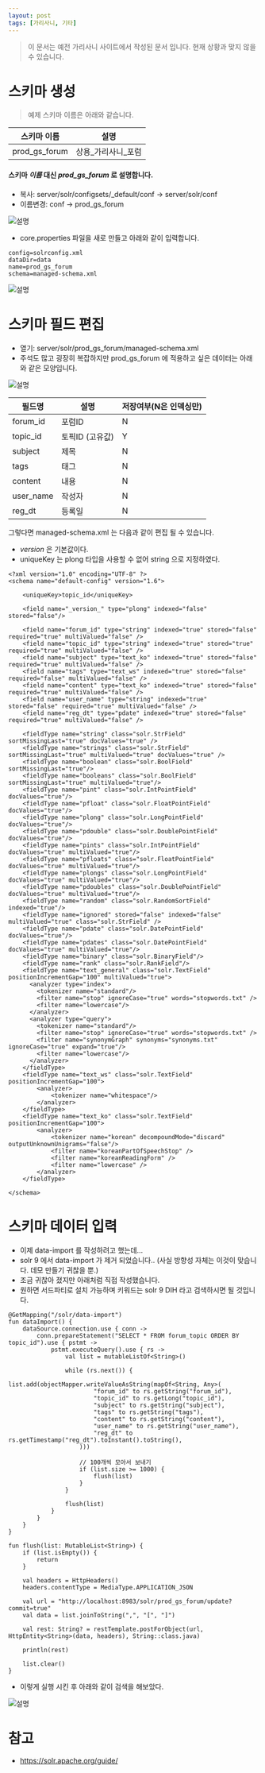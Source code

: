 ```yaml
---
layout: post
tags: [가리사니, 기타]
---
```


> 이 문서는 예전 가리사니 사이트에서 작성된 문서 입니다.
현재 상황과 맞지 않을 수 있습니다.

# 스키마 생성

> 예제 스키마 이름은 아래와 같습니다.

|스키마 이름|설명|
|---|---|
|prod_gs_forum|상용_가리사니_포럼|

#### 스키마 *이름* 대신 *prod_gs_forum* 로 설명합니다.


- 복사: server/solr/configsets/_default/conf -> server/solr/conf
- 이름변경: conf -> prod_gs_forum 
    
![설명](/file/forum/d053b56e-b102-4197-8b3e-08ad713a1c93.png)

- core.properties 파일을 새로 만들고 아래와 같이 입력합니다.
```
config=solrconfig.xml
dataDir=data
name=prod_gs_forum
schema=managed-schema.xml
```
![설명](/file/forum/ec59ca2d-bbad-40ad-8c87-019301273b2a.png)


# 스키마 필드 편집
- 열기: server/solr/prod_gs_forum/managed-schema.xml
- 주석도 많고 굉장히 복잡하지만 prod_gs_forum 에 적용하고 싶은 데이터는 아래와 같은 모양입니다.
    
![설명](/file/forum/bafc6e34-5b6e-40bc-b866-84d281962891.png)



|필드명|설명|저장여부(N은 인덱싱만)|
|---|---|---|
|forum_id|포럼ID|N|
|topic_id|토픽ID (고유값)|Y|
|subject|제목|N|
|tags|태그|N|
|content|내용|N|
|user_name|작성자|N|
|reg_dt|등록일|N|

그렇다면 managed-schema.xml 는 다음과 같이 편집 될 수 있습니다.
- _version_ 은 기본값이다.
- uniqueKey 는 plong 타입을 사용할 수 없어 string 으로 지정하였다.
```
<?xml version="1.0" encoding="UTF-8" ?>
<schema name="default-config" version="1.6">
	
	<uniqueKey>topic_id</uniqueKey>
	
	<field name="_version_" type="plong" indexed="false" stored="false"/>
	
	<field name="forum_id" type="string" indexed="true" stored="false" required="true" multiValued="false" />
	<field name="topic_id" type="string" indexed="true" stored="true" required="true" multiValued="false" />
	<field name="subject" type="text_ko" indexed="true" stored="false" required="true" multiValued="false" />
	<field name="tags" type="text_ws" indexed="true" stored="false" required="false" multiValued="false" />
	<field name="content" type="text_ko" indexed="true" stored="false" required="true" multiValued="false" />
	<field name="user_name" type="string" indexed="true" stored="false" required="true" multiValued="false" />
	<field name="reg_dt" type="pdate" indexed="true" stored="false" required="true" multiValued="false" />
	
	<fieldType name="string" class="solr.StrField" sortMissingLast="true" docValues="true" />
	<fieldType name="strings" class="solr.StrField" sortMissingLast="true" multiValued="true" docValues="true" />
	<fieldType name="boolean" class="solr.BoolField" sortMissingLast="true"/>
	<fieldType name="booleans" class="solr.BoolField" sortMissingLast="true" multiValued="true"/>
	<fieldType name="pint" class="solr.IntPointField" docValues="true"/>
	<fieldType name="pfloat" class="solr.FloatPointField" docValues="true"/>
	<fieldType name="plong" class="solr.LongPointField" docValues="true"/>
	<fieldType name="pdouble" class="solr.DoublePointField" docValues="true"/>
	<fieldType name="pints" class="solr.IntPointField" docValues="true" multiValued="true"/>
	<fieldType name="pfloats" class="solr.FloatPointField" docValues="true" multiValued="true"/>
	<fieldType name="plongs" class="solr.LongPointField" docValues="true" multiValued="true"/>
	<fieldType name="pdoubles" class="solr.DoublePointField" docValues="true" multiValued="true"/>
	<fieldType name="random" class="solr.RandomSortField" indexed="true"/>
	<fieldType name="ignored" stored="false" indexed="false" multiValued="true" class="solr.StrField" />
	<fieldType name="pdate" class="solr.DatePointField" docValues="true"/>
	<fieldType name="pdates" class="solr.DatePointField" docValues="true" multiValued="true"/>
	<fieldType name="binary" class="solr.BinaryField"/>
	<fieldType name="rank" class="solr.RankField"/>
	<fieldType name="text_general" class="solr.TextField" positionIncrementGap="100" multiValued="true">
      <analyzer type="index">
        <tokenizer name="standard"/>
        <filter name="stop" ignoreCase="true" words="stopwords.txt" />
        <filter name="lowercase"/>
      </analyzer>
      <analyzer type="query">
        <tokenizer name="standard"/>
        <filter name="stop" ignoreCase="true" words="stopwords.txt" />
        <filter name="synonymGraph" synonyms="synonyms.txt" ignoreCase="true" expand="true"/>
        <filter name="lowercase"/>
      </analyzer>
    </fieldType>
	<fieldType name="text_ws" class="solr.TextField" positionIncrementGap="100">
		<analyzer>
			<tokenizer name="whitespace"/>
		</analyzer>
	</fieldType>
	<fieldType name="text_ko" class="solr.TextField" positionIncrementGap="100">
		<analyzer>
			<tokenizer name="korean" decompoundMode="discard" outputUnknownUnigrams="false"/>
			<filter name="koreanPartOfSpeechStop" />
			<filter name="koreanReadingForm" />
			<filter name="lowercase" />
		</analyzer>
	</fieldType>
	
</schema>
```


# 스키마 데이터 입력

- 이제 data-import 를 작성하려고 했는데...
- solr 9 에서 data-import 가 제거 되었습니다..
  (사실 방향성 자체는 이것이 맞습니다. 데모 만들기 귀찮을 뿐.)
- 조금 귀찮아 졌지만 아래처럼 직접 작성했습니다.
- 원하면 서드파티로 설치 가능하며 키워드는 solr 9 DIH 라고 검색하시면 될 것입니다.
```
@GetMapping("/solr/data-import")
fun dataImport() {
    dataSource.connection.use { conn ->
        conn.prepareStatement("SELECT * FROM forum_topic ORDER BY topic_id").use { pstmt ->
            pstmt.executeQuery().use { rs ->
                val list = mutableListOf<String>()

                while (rs.next()) {
                    list.add(objectMapper.writeValueAsString(mapOf<String, Any>(
                        "forum_id" to rs.getString("forum_id"),
                        "topic_id" to rs.getLong("topic_id"),
                        "subject" to rs.getString("subject"),
                        "tags" to rs.getString("tags"),
                        "content" to rs.getString("content"),
                        "user_name" to rs.getString("user_name"),
                        "reg_dt" to rs.getTimestamp("reg_dt").toInstant().toString(),
                    )))

                    // 100개씩 모아서 보내기
                    if (list.size >= 1000) {
                        flush(list)
                    }
                }

                flush(list)
            }
        }
    }
}

fun flush(list: MutableList<String>) {
    if (list.isEmpty()) {
        return
    }

    val headers = HttpHeaders()
    headers.contentType = MediaType.APPLICATION_JSON

    val url = "http://localhost:8983/solr/prod_gs_forum/update?commit=true"
    val data = list.joinToString(",", "[", "]")

    val rest: String? = restTemplate.postForObject(url, HttpEntity<String>(data, headers), String::class.java)

    println(rest)

    list.clear()
}
```
- 이렇게 실행 시킨 후 아래와 같이 검색을 해보았다.



![설명](/file/forum/dd751738-dfb7-4557-87cc-fb252ba9661a.png)


# 참고
- https://solr.apache.org/guide/
